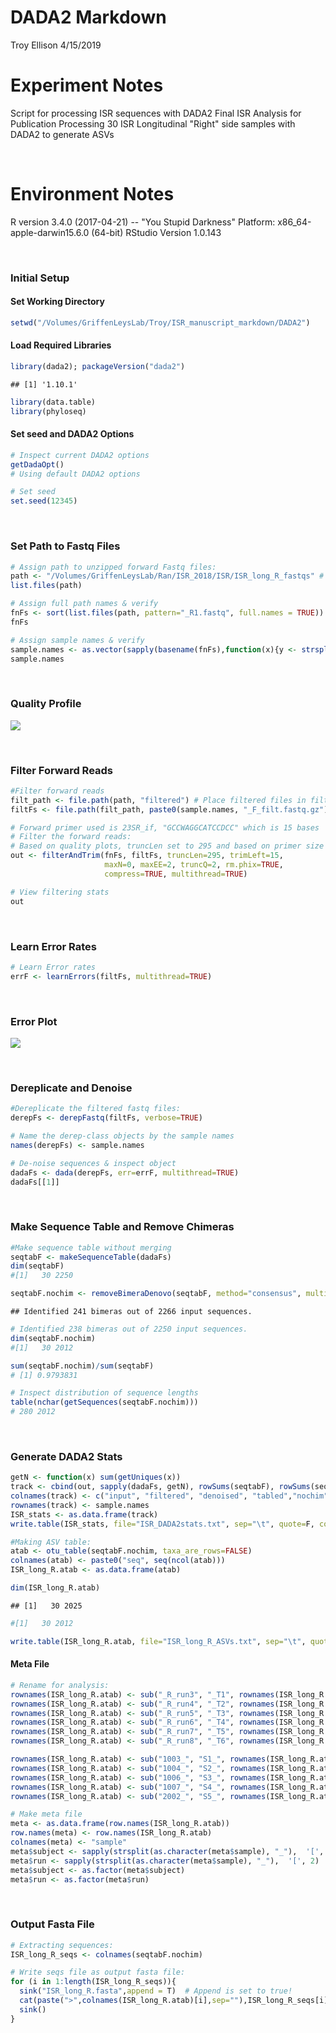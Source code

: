 DADA2 Markdown
================
Troy Ellison
4/15/2019

Experiment Notes
================

Script for processing ISR sequences with DADA2 Final ISR Analysis for Publication Processing 30 ISR Longitudinal "Right" side samples with DADA2 to generate ASVs

 

Environment Notes
=================

R version 3.4.0 (2017-04-21) -- "You Stupid Darkness" Platform: x86\_64-apple-darwin15.6.0 (64-bit) RStudio Version 1.0.143

 

### Initial Setup

#### Set Working Directory

``` r
setwd("/Volumes/GriffenLeysLab/Troy/ISR_manuscript_markdown/DADA2")
```

#### Load Required Libraries

``` r
library(dada2); packageVersion("dada2")
```

    ## [1] '1.10.1'

``` r
library(data.table)
library(phyloseq)
```

#### Set seed and DADA2 Options

``` r
# Inspect current DADA2 options
getDadaOpt()
# Using default DADA2 options

# Set seed
set.seed(12345)
```

 

### Set Path to Fastq Files

``` r
# Assign path to unzipped forward Fastq files:
path <- "/Volumes/GriffenLeysLab/Ran/ISR_2018/ISR/ISR_long_R_fastqs" # directory of zipped forward FASTQ files
list.files(path)

# Assign full path names & verify
fnFs <- sort(list.files(path, pattern="_R1.fastq", full.names = TRUE))
fnFs

# Assign sample names & verify
sample.names <- as.vector(sapply(basename(fnFs),function(x){y <- strsplit(x,"_")[[1]];paste(y[1:3],collapse="_")}))
sample.names
```

 

### Quality Profile

<img src="DADA2_Markdown_files/figure-markdown_github/unnamed-chunk-5-1.png" style="display: block; margin: auto;" />

 

### Filter Forward Reads

``` r
#Filter forward reads
filt_path <- file.path(path, "filtered") # Place filtered files in filtered/ subdirectory
filtFs <- file.path(filt_path, paste0(sample.names, "_F_filt.fastq.gz"))

# Forward primer used is 23SR_if, "GCCWAGGCATCCDCC" which is 15 bases
# Filter the forward reads:
# Based on quality plots, truncLen set to 295 and based on primer size trimLeft set to 15
out <- filterAndTrim(fnFs, filtFs, truncLen=295, trimLeft=15,
                     maxN=0, maxEE=2, truncQ=2, rm.phix=TRUE,
                     compress=TRUE, multithread=TRUE)

# View filtering stats
out
```

 

### Learn Error Rates

``` r
# Learn Error rates
errF <- learnErrors(filtFs, multithread=TRUE)
```

 

### Error Plot

<img src="DADA2_Markdown_files/figure-markdown_github/unnamed-chunk-8-1.png" style="display: block; margin: auto;" />

 

### Dereplicate and Denoise

``` r
#Dereplicate the filtered fastq files:
derepFs <- derepFastq(filtFs, verbose=TRUE)

# Name the derep-class objects by the sample names
names(derepFs) <- sample.names

# De-noise sequences & inspect object
dadaFs <- dada(derepFs, err=errF, multithread=TRUE)
dadaFs[[1]]
```

 

### Make Sequence Table and Remove Chimeras

``` r
#Make sequence table without merging
seqtabF <- makeSequenceTable(dadaFs)
dim(seqtabF)
#[1]   30 2250

seqtabF.nochim <- removeBimeraDenovo(seqtabF, method="consensus", multithread=TRUE, verbose=TRUE)
```

    ## Identified 241 bimeras out of 2266 input sequences.

``` r
# Identified 238 bimeras out of 2250 input sequences.
dim(seqtabF.nochim)
#[1]   30 2012

sum(seqtabF.nochim)/sum(seqtabF)
# [1] 0.9793831

# Inspect distribution of sequence lengths
table(nchar(getSequences(seqtabF.nochim)))
# 280 2012
```

 

### Generate DADA2 Stats

``` r
getN <- function(x) sum(getUniques(x))
track <- cbind(out, sapply(dadaFs, getN), rowSums(seqtabF), rowSums(seqtabF.nochim))
colnames(track) <- c("input", "filtered", "denoised", "tabled","nochim")
rownames(track) <- sample.names
ISR_stats <- as.data.frame(track)
write.table(ISR_stats, file="ISR_DADA2stats.txt", sep="\t", quote=F, col.names = NA)

#Making ASV table:
atab <- otu_table(seqtabF.nochim, taxa_are_rows=FALSE)
colnames(atab) <- paste0("seq", seq(ncol(atab)))
ISR_long_R.atab <- as.data.frame(atab)

dim(ISR_long_R.atab)
```

    ## [1]   30 2025

``` r
#[1]   30 2012

write.table(ISR_long_R.atab, file="ISR_long_R_ASVs.txt", sep="\t", quote=F, col.names = NA)
```

#### Meta File

``` r
# Rename for analysis:
rownames(ISR_long_R.atab) <- sub("_R_run3", "_T1", rownames(ISR_long_R.atab))
rownames(ISR_long_R.atab) <- sub("_R_run4", "_T2", rownames(ISR_long_R.atab))
rownames(ISR_long_R.atab) <- sub("_R_run5", "_T3", rownames(ISR_long_R.atab))
rownames(ISR_long_R.atab) <- sub("_R_run6", "_T4", rownames(ISR_long_R.atab))
rownames(ISR_long_R.atab) <- sub("_R_run7", "_T5", rownames(ISR_long_R.atab))
rownames(ISR_long_R.atab) <- sub("_R_run8", "_T6", rownames(ISR_long_R.atab))

rownames(ISR_long_R.atab) <- sub("1003_", "S1_", rownames(ISR_long_R.atab))
rownames(ISR_long_R.atab) <- sub("1004_", "S2_", rownames(ISR_long_R.atab))
rownames(ISR_long_R.atab) <- sub("1006_", "S3_", rownames(ISR_long_R.atab))
rownames(ISR_long_R.atab) <- sub("1007_", "S4_", rownames(ISR_long_R.atab))
rownames(ISR_long_R.atab) <- sub("2002_", "S5_", rownames(ISR_long_R.atab))

# Make meta file
meta <- as.data.frame(row.names(ISR_long_R.atab))
row.names(meta) <- row.names(ISR_long_R.atab)
colnames(meta) <- "sample"
meta$subject <- sapply(strsplit(as.character(meta$sample), "_"),  '[', 1)
meta$run <- sapply(strsplit(as.character(meta$sample), "_"),  '[', 2)
meta$subject <- as.factor(meta$subject)
meta$run <- as.factor(meta$run)
```

 

### Output Fasta File

``` r
# Extracting sequences:
ISR_long_R_seqs <- colnames(seqtabF.nochim)

# Write seqs file as output fasta file:
for (i in 1:length(ISR_long_R_seqs)){
  sink("ISR_long_R.fasta",append = T)  # Append is set to true!
  cat(paste(">",colnames(ISR_long_R.atab)[i],sep=""),ISR_long_R_seqs[i],sep="\n")
  sink()
}
```
